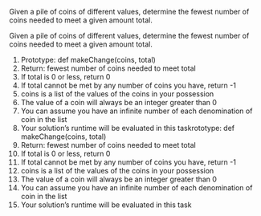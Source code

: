 Given a pile of coins of different values, determine the fewest number of coins needed to meet a given amount total.

Given a pile of coins of different values, determine the fewest number of coins needed to meet a given amount total.

1. Prototype: def makeChange(coins, total)
2. Return: fewest number of coins needed to meet total
3. If total is 0 or less, return 0
4. If total cannot be met by any number of coins you have, return -1
5. coins is a list of the values of the coins in your possession
6. The value of a coin will always be an integer greater than 0
7. You can assume you have an infinite number of each denomination of coin in the list
8. Your solution’s runtime will be evaluated in this taskrototype: def makeChange(coins, total)
9. Return: fewest number of coins needed to meet total
10. If total is 0 or less, return 0
11. If total cannot be met by any number of coins you have, return -1
12. coins is a list of the values of the coins in your possession
13. The value of a coin will always be an integer greater than 0
14. You can assume you have an infinite number of each denomination of coin in the list
15. Your solution’s runtime will be evaluated in this task
